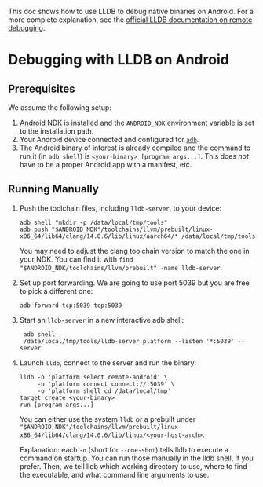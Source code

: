 This doc shows how to use LLDB to debug native binaries on Android. For a more complete explanation, see the [official LLDB documentation on remote debugging](https://lldb.llvm.org/use/remote.html).

# Debugging with LLDB on Android

## Prerequisites

We assume the following setup:
1. [Android NDK is installed](https://developer.android.com/ndk/downloads) and the `ANDROID_NDK` environment variable is set to the installation path.
1. Your Android device connected and configured for [`adb`](https://developer.android.com/studio/command-line/adb).
1. The Android binary of interest is already compiled and the command to run it (in `adb shell`) is `<your-binary> [program args...]`. This does *not* have to be a proper Android app with a manifest, etc.

## Running Manually

1. Push the toolchain files, including `lldb-server`, to your device:
   ```shell
   adb shell "mkdir -p /data/local/tmp/tools"
   adb push "$ANDROID_NDK"/toolchains/llvm/prebuilt/linux-x86_64/lib64/clang/14.0.6/lib/linux/aarch64/* /data/local/tmp/tools
   ```

   You may need to adjust the clang toolchain version to match the one in your NDK. You can find it with `find "$ANDROID_NDK/toolchains/llvm/prebuilt" -name lldb-server`.

1. Set up port forwarding. We are going to use port 5039 but you are free to pick a different one:
   ```shell
   adb forward tcp:5039 tcp:5039
   ```

1. Start an `lldb-server` in a new interactive adb shell:
   ```shell
    adb shell
    /data/local/tmp/tools/lldb-server platform --listen '*:5039' --server
   ```

1. Launch `lldb`, connect to the server and run the binary:
   ```shell
   lldb -o 'platform select remote-android' \
        -o 'platform connect connect://:5039' \
        -o 'platform shell cd /data/local/tmp'
   target create <your-binary>
   run [program args...]
   ```

   You can either use the system `lldb` or a prebuilt under `"$ANDROID_NDK"/toolchains/llvm/prebuilt/linux-x86_64/lib64/clang/14.0.6/lib/linux/<your-host-arch>`.

   Explanation: each `-o` (short for `--one-shot`) tells lldb to execute a command on startup. You can run those manually in the lldb shell, if you prefer. Then, we tell lldb which working directory to use, where to find the executable, and what command line arguments to use.
